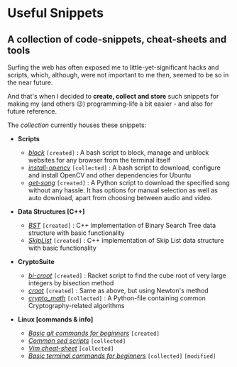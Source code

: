 # Useful Snippets
## A collection of code-snippets, cheat-sheets and tools
Surfing the web has often exposed me to little-yet-significant hacks and scripts, which, although, were not important to me then, seemed to be so in the near future.

And that's when I decided to **create, collect and store** such snippets for making my (and others :wink:) programming-life a bit easier - and also for future reference.

The *collection* currently houses these snippets:

*   **Scripts**
    *   *[block](Scripts/block.sh)* `[created]` : A bash script to block, manage and unblock websites for any browser from the terminal itself 
    *   *[install-opencv](Scripts/install-opencv.sh)* `[collected]` : A bash script to download, configure and install OpenCV and other dependencies for Ubuntu
    *	*[get-song](Scripts/get-song.py)* `[created]` : A Python script to download the specified song without any hassle. It has options for manual selection as well as auto download, apart from choosing between audio and video.	
    
*   **Data Structures [C++]**
    *   *[BST](DS/bst)* `[created]` : C++ implementation of Binary Search Tree data structure with basic functionality
    *   *[SkipList](DS/SkipList)* `[created]` : C++ implementation of Skip List data structure with basic functionality

*   **CryptoSuite**
    *   *[bi-croot](CryptoSuite/bi-croot.rkt)* `[created]` : Racket script to find the cube root of very large integers by bisection method
    *   *[croot](CryptoSuite/croot.rkt)* `[created]` : Same as above, but using Newton's method
    *   *[crypto_math](CryptoSuite/crypto_math.py)* `[collected]` : A Python-file containing common Cryptography-related algorithms
    
*   **Linux [commands & info]**
    *   *[Basic git commands for beginners](Linux/basic_git_commands)* `[created]`
    *   *[Common sed scripts](Linux/sed_common_scripts.txt)* `[collected]`
    *   *[Vim cheat-sheet](Linux/Vim_commands.pdf)* `[collected]`
    *   *[Basic terminal commands for beginners](Linux/linux_commands.md)* `[collected]` `[modified]`

